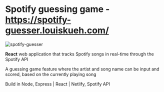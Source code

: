 
# Spotify guessing game - https://spotify-guesser.louiskueh.com/
![spotify-guesser](https://louiskueh.com/static/media/spotify.0c2e2c88.gif)

**React** web application that tracks Spotify songs in real-time through the Spotify API

A guessing game feature where the artist and song name can be input and scored, based on the currently playing song

Build in  Node, Express | React | Netlify, Spotify API 

